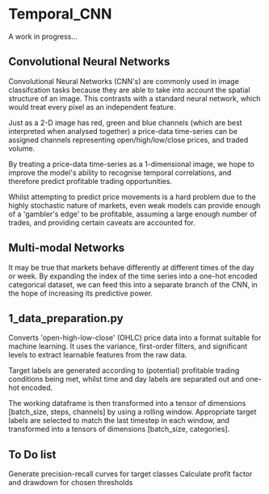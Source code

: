 # Temporal_CNN

A work in progress...

## Convolutional Neural Networks

Convolutional Neural Networks (CNN's) are commonly used in image classifcation tasks because they are able to take into account the spatial structure of an image.  This contrasts with a standard neural network, which would treat every pixel as an independent feature.

Just as a 2-D image has red, green and blue channels (which are best interpreted when analysed together) a price-data time-series can be assigned channels representing open/high/low/close prices, and traded volume.

By treating a price-data time-series as a 1-dimensional image, we hope to improve the model's ability to recognise temporal correlations, and therefore predict profitable trading opportunities.  

Whilst attempting to predict price movements is a hard problem due to the highly stochastic nature of markets, even weak models can provide enough of a 'gambler's edge' to be profitable, assuming a large enough number of trades, and providing certain caveats are accounted for.

## Multi-modal Networks

It may be true that markets behave differently at different times of the day or week.  By expanding the index of the time series into a one-hot encoded categorical dataset, we can feed this into a separate branch of the CNN, in the hope of increasing its predictive power.

## 1_data_preparation.py

Converts 'open-high-low-close' (OHLC) price data into a format suitable for machine learning.  It uses the variance, first-order filters, and significant levels to extract learnable features from the raw data.

Target labels are generated according to (potential) profitable trading conditions being met, whilst time and day labels are separated out and one-hot encoded.  

The working dataframe is then transformed into a tensor of dimensions [batch_size, steps, channels] by using a rolling window.  Appropriate target labels are selected to match the last timestep in each window, and transformed into a tensors of dimensions [batch_size, categories].

## To Do list
Generate precision-recall curves for target classes
Calculate profit factor and drawdown for chosen thresholds